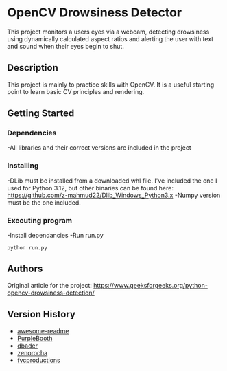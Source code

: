 # OpenCV Drowsiness Detector
This project monitors a users eyes via a webcam, detecting drowsiness using dynamically calculated aspect ratios and alerting the user with text and sound when their eyes begin to shut.


## Description

This project is mainly to practice skills with OpenCV.  It is a useful starting point to learn basic CV principles and rendering.

## Getting Started

### Dependencies

-All libraries and their correct versions are included in the project

### Installing

-DLib must be installed from a downloaded whl file.  I've included the one I used for Python 3.12, but other binaries can be found here: https://github.com/z-mahmud22/Dlib_Windows_Python3.x
-Numpy version must be the one included.

### Executing program

-Install dependancies
-Run run.py
```
python run.py
```

## Authors

Original article for the project: https://www.geeksforgeeks.org/python-opencv-drowsiness-detection/

## Version History

* [awesome-readme](https://github.com/matiassingers/awesome-readme)
* [PurpleBooth](https://gist.github.com/PurpleBooth/109311bb0361f32d87a2)
* [dbader](https://github.com/dbader/readme-template)
* [zenorocha](https://gist.github.com/zenorocha/4526327)
* [fvcproductions](https://gist.github.com/fvcproductions/1bfc2d4aecb01a834b46)

